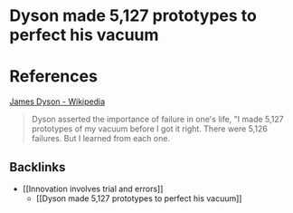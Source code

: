 # Dyson made 5,127 prototypes to perfect his vacuum
# References
[James Dyson - Wikipedia](https://en.wikipedia.org/wiki/James_Dyson)
> Dyson asserted the importance of failure in one's life, "I made 5,127 prototypes of my vacuum before I got it right. There were 5,126 failures. But I learned from each one.

## Backlinks
* [[Innovation involves trial and errors]]
	* [[Dyson made 5,127 prototypes to perfect his vacuum]]

<!-- #evergreen -->

<!-- {BearID:C6750B46-2ED5-41CB-958F-CD8C72C58604-70221-0000058B049C349A} -->
